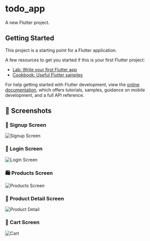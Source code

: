 # todo_app

A new Flutter project.

## Getting Started

This project is a starting point for a Flutter application.

A few resources to get you started if this is your first Flutter project:

- [Lab: Write your first Flutter app](https://docs.flutter.dev/get-started/codelab)
- [Cookbook: Useful Flutter samples](https://docs.flutter.dev/cookbook)

For help getting started with Flutter development, view the
[online documentation](https://docs.flutter.dev/), which offers tutorials,
samples, guidance on mobile development, and a full API reference.

## 📸 Screenshots

### 📝 Signup Screen

![Signup Screen](screenshots/signup_screen.png)

### 🔐 Login Screen

![Login Screen](screenshots/login_screen.png)

### 🛍️ Products Screen

![Products Screen](screenshots/products_screen.png)

### 📄 Product Detail Screen

![Product Detail](screenshots/product_screen.png)

### 🛒 Cart Screen

![Cart](screenshots/cart_screen.png)

